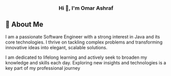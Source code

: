<div style="text-align: center;">

### Hi 👋, I'm Omar Ashraf

</div>


## 🎯 About Me

I am a passionate Software Engineer with a strong interest in Java and its core technologies. I thrive on tackling complex problems and transforming innovative ideas into elegant, scalable solutions.

I am dedicated to lifelong learning and actively seek to broaden my knowledge and skills each day. Exploring new insights and technologies is a key part of my professional journey
